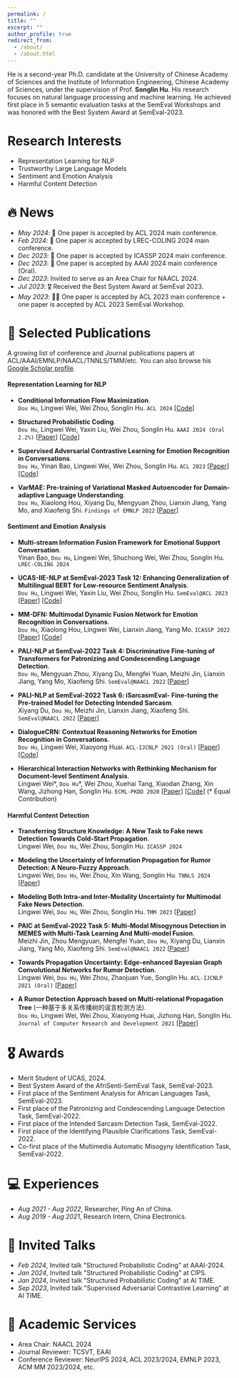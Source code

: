 ```yaml
---
permalink: /
title: ""
excerpt: ""
author_profile: true
redirect_from: 
  - /about/
  - /about.html
---
```



<span class='anchor' id='about-me'></span>
<span id="busuanzi_value_site_uv" style="display: none;"></span>
<span id="busuanzi_value_site_pv" style="display: none;"></span>

He is a second-year Ph.D. candidate at the University of Chinese Academy of Sciences and the Institute of Information Engineering, Chinese Academy of Sciences, under the supervision of Prof. **Songlin Hu**. His research focuses on natural language processing and machine learning. 
He achieved first place in 5 semantic evaluation tasks at the SemEval Workshops and was honored with the Best System Award at SemEval-2023.

# Research Interests
- Representation Learning for NLP
- Trustworthy Large Language Models
- Sentiment and Emotion Analysis
- Harmful Content Detection

# 🔥 News
- *May 2024*: 🎉 One paper is accepted by ACL 2024 main conference.
- *Feb 2024*: 🎉 One paper is accepted by LREC-COLING 2024 main conference.
- *Dec 2023*: 🎉 One paper is accepted by ICASSP 2024 main conference.
- *Dec 2023*: 🎉 One paper is accepted by AAAI 2024 main conference (Oral).
- *Dec 2023*: Invited to serve as an Area Chair for NAACL 2024.
- *Jul 2023*: 🎖 Received the Best System Award at SemEval 2023.
- *May 2023*: 🎉🎉 One paper is accepted by ACL 2023 main conference + one paper is accepted by ACL 2023 SemEval Workshop.

<!--
- *Mar 2023*: 🎖 Won the first place of the AfriSenti-SemEval Task at SemEval 2023.
- *Dec 2022*: 🎉 One paper is accepted by Findings of EMNLP 2023.
- *Sep 2022*: I start my PhD journey.
-->

# 📖 Selected Publications
A growing list of conference and Journal publications papers at ACL/AAAI/EMNLP/NAACL/TNNLS/TMM/etc. You can also browse his [Google Scholar profile](https://scholar.google.com/citations?user=cSUULYAAAAAJ). 

#### Representation Learning for NLP
- **Conditional Information Flow Maximization**. \
  ``Dou Hu``, Lingwei Wei, Wei Zhou, Songlin Hu.
  ``ACL 2024`` [[Code](https://github.com/zerohd4869/CIFM)]
  
- **Structured Probabilistic Coding**. \
  ``Dou Hu``, Lingwei Wei, Yaxin Liu, Wei Zhou, Songlin Hu.
  ``AAAI 2024 (Oral 2.2%)`` [[Paper](https://arxiv.org/abs/2312.13933)] [[Code](https://github.com/zerohd4869/SPC)]

- **Supervised Adversarial Contrastive Learning for Emotion Recognition in Conversations**. \
  ``Dou Hu``, Yinan Bao, Lingwei Wei, Wei Zhou, Songlin Hu.
  ``ACL 2023`` [[Paper](https://aclanthology.org/2023.acl-long.606/)] [[Code](https://github.com/zerohd4869/SACL)]
  
- **VarMAE: Pre-training of Variational Masked Autoencoder for Domain-adaptive Language Understanding**.  \
  ``Dou Hu``, Xiaolong Hou, Xiyang Du, Mengyuan Zhou, Lianxin Jiang, Yang Mo, and Xiaofeng Shi.
  ``Findings of EMNLP 2022`` [[Paper](https://aclanthology.org/2022.findings-emnlp.468/)]


#### Sentiment and Emotion Analysis
- **Multi-stream Information Fusion Framework for Emotional Support Conversation**. \
  Yinan Bao, ``Dou Hu``, Lingwei Wei, Shuchong Wei, Wei Zhou, Songlin Hu. ``LREC-COLING 2024``

- **UCAS-IIE-NLP at SemEval-2023 Task 12: Enhancing Generalization of Multilingual BERT for Low-resource Sentiment Analysis**. \
  ``Dou Hu``, Lingwei Wei, Yaxin Liu, Wei Zhou, Songlin Hu. ``SemEval@ACL 2023``
  [[Paper](https://aclanthology.org/2023.semeval-1.255/)] [[Code](https://github.com/zerohd4869/SACL/tree/main/SACL-XLMR)]

- **MM-DFN: Multimodal Dynamic Fusion Network for Emotion Recognition in Conversations**. \
  ``Dou Hu``, Xiaolong Hou, Lingwei Wei, Lianxin Jiang, Yang Mo.
  ``ICASSP 2022`` [[Paper](https://arxiv.org/abs/2203.02385)] [[Code](https://github.com/zerohd4869/MM-DFN)]

- **PALI-NLP at SemEval-2022 Task 4: Discriminative Fine-tuning of Transformers for Patronizing and Condescending Language Detection**. \
  ``Dou Hu``, Mengyuan Zhou, Xiyang Du, Mengfei Yuan, Meizhi Jin, Lianxin Jiang, Yang Mo, Xiaofeng Shi.
  ``SemEval@NAACL 2022`` [[Paper](https://aclanthology.org/2022.semeval-1.43/)] 

- **PALI-NLP at SemEval-2022 Task 6: iSarcasmEval- Fine-tuning the Pre-trained Model for Detecting Intended Sarcasm**. \
    Xiyang Du, ``Dou Hu``, Meizhi Jin, Lianxin Jiang, Xiaofeng Shi.
  ``SemEval@NAACL 2022`` [[Paper](https://aclanthology.org/2022.semeval-1.153/)] 

- **DialogueCRN: Contextual Reasoning Networks for Emotion Recognition in Conversations**. \
  ``Dou Hu``, Lingwei Wei, Xiaoyong Huai.
  ``ACL-IJCNLP 2021 (Oral)`` [[Paper](https://aclanthology.org/2021.acl-long.547/)] [[Code](https://github.com/zerohd4869/DialogueCRN)]

- **Hierarchical Interaction Networks with Rethinking Mechanism for Document-level Sentiment Analysis**. \
  Lingwei Wei*, ``Dou Hu``\*, Wei Zhou, Xuehai Tang, Xiaodan Zhang, Xin Wang, Jizhong Han, Songlin Hu.
  ``ECML-PKDD 2020`` [[Paper](https://arxiv.org/abs/2007.08445)] [[Code](https://github.com/zerohd4869/HIN-SR)] (\* Equal Contribution)

#### Harmful Content Detection
- **Transferring Structure Knowledge: A New Task to Fake news Detection Towards Cold-Start Propagation**. \
  Lingwei Wei, ``Dou Hu``, Wei Zhou, Songlin Hu.
  ``ICASSP 2024``

- **Modeling the Uncertainty of Information Propagation for Rumor Detection: A Neuro-Fuzzy Approach**. \
  Lingwei Wei, ``Dou Hu``, Wei Zhou, Xin Wang, Songlin Hu.
  ``TNNLS 2024`` [[Paper](https://ieeexplore.ieee.org/document/9837882)]

- **Modeling Both Intra-and Inter-Modality Uncertainty for Multimodal Fake News Detection**.  \
  Lingwei Wei, ``Dou Hu``, Wei Zhou, Songlin Hu.
  ``TMM 2023`` [[Paper](https://ieeexplore.ieee.org/document/10261246)]
  
- **PAIC at SemEval-2022 Task 5: Multi-Modal Misogynous Detection in MEMES with Multi-Task Learning And Multi-model Fusion**.  \
  Meizhi Jin, Zhou Mengyuan, Mengfei Yuan, ``Dou Hu``, Xiyang Du, Lianxin Jiang, Yang Mo, Xiaofeng Shi.
  ``SemEval@NAACL 2022`` [[Paper](https://aclanthology.org/2022.semeval-1.76/)]

- **Towards Propagation Uncertainty: Edge-enhanced Bayesian Graph Convolutional Networks for Rumor Detection**. \
  Lingwei Wei, ``Dou Hu``, Wei Zhou, Zhaojuan Yue, Songlin Hu.
  ``ACL-IJCNLP 2021 (Oral)`` [[Paper](https://aclanthology.org/2021.acl-long.297/)] 

- **A Rumor Detection Approach based on Multi-relational Propagation Tree** (一种基于多关系传播树的谣言检测方法). \
  ``Dou Hu``, Lingwei Wei, Wei Zhou, Xiaoyong Huai, Jizhong Han, Songlin Hu.
  ``Journal of Computer Research and Development 2021`` [[Paper](https://crad.ict.ac.cn/cn/article/doi/10.7544/issn1000-1239.2021.20200810)] 



# 🎖 Awards
- Merit Student of UCAS, 2024.
- Best System Award of the AfriSenti-SemEval Task, SemEval-2023.
- First place of the Sentiment Analysis for African Languages Task, SemEval-2023.
- First place of the Patronizing and Condescending Language Detection Task, SemEval-2022.
- First place of the Intended Sarcasm Detection Task, SemEval-2022.
- First place of the Identifying Plausible Clarifications Task, SemEval-2022.
- Co-first place of the Multimedia Automatic Misogyny Identification Task, SemEval-2022. 


# 💻 Experiences
- *Aug 2021 - Aug 2022*, Researcher, Ping An of China.
- *Aug 2019 - Aug 2021*, Research Intern, China Electronics.

# 💬 Invited Talks
- *Feb 2024*, Invited talk "Structured Probabilistic Coding" at AAAI-2024.
- *Jan 2024*, Invited talk "Structured Probabilistic Coding" at CIPS.
- *Jan 2024*, Invited talk "Structured Probabilistic Coding" at AI TIME.
- *Sep 2023*, Invited talk "Supervised Adversarial Contrastive Learning" at AI TIME.

# 📝 Academic Services
- Area Chair: NAACL 2024
- Journal Reviewer: TCSVT, EAAI
- Conference Reviewer: NeurIPS 2024, ACL 2023/2024, EMNLP 2023, ACM MM 2023/2024, etc.
